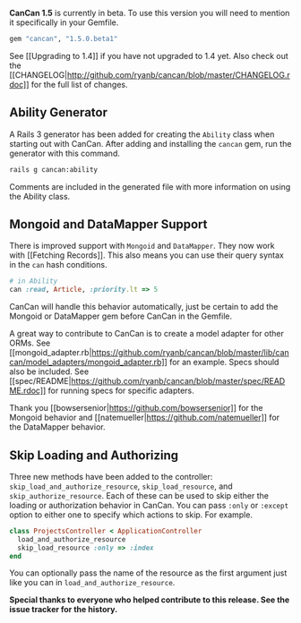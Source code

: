 **CanCan 1.5** is currently in beta. To use this version you will need to mention it specifically in your Gemfile.

```ruby
gem "cancan", "1.5.0.beta1"
```

See [[Upgrading to 1.4]] if you have not upgraded to 1.4 yet. Also check out the [[CHANGELOG|http://github.com/ryanb/cancan/blob/master/CHANGELOG.rdoc]] for the full list of changes.

## Ability Generator

A Rails 3 generator has been added for creating the `Ability` class when starting out with CanCan. After adding and installing the `cancan` gem, run the generator with this command.

```bash
rails g cancan:ability
```

Comments are included in the generated file with more information on using the Ability class.

## Mongoid and DataMapper Support

There is improved support with `Mongoid` and `DataMapper`. They now work with [[Fetching Records]]. This also means you can use their query syntax in the `can` hash conditions.

```ruby
# in Ability
can :read, Article, :priority.lt => 5
```

CanCan will handle this behavior automatically, just be certain to add the Mongoid or DataMapper gem before CanCan in the Gemfile.

A great way to contribute to CanCan is to create a model adapter for other ORMs. See [[mongoid_adapter.rb|https://github.com/ryanb/cancan/blob/master/lib/cancan/model_adapters/mongoid_adapter.rb]] for an example. Specs should also be included. See [[spec/README|https://github.com/ryanb/cancan/blob/master/spec/README.rdoc]] for running specs for specific adapters.

Thank you [[bowsersenior|https://github.com/bowsersenior]] for the Mongoid behavior and [[natemueller|https://github.com/natemueller]] for the DataMapper behavior.

## Skip Loading and Authorizing

Three new methods have been added to the controller: `skip_load_and_authorize_resource`, `skip_load_resource`, and `skip_authorize_resource`. Each of these can be used to skip either the loading or authorization behavior in CanCan. You can pass `:only` or `:except` option to either one to specify which actions to skip. For example.

```ruby
class ProjectsController < ApplicationController
  load_and_authorize_resource
  skip_load_resource :only => :index
end
```

You can optionally pass the name of the resource as the first argument just like you can in `load_and_authorize_resource`.

**Special thanks to everyone who helped contribute to this release. See the issue tracker for the history.**
